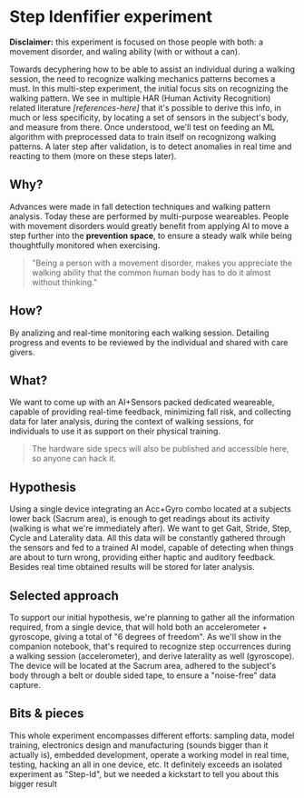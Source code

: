 # Step Idenfifier experiment

**Disclaimer:** this experiment is focused on those people with both: a movement disorder, and waling ability (with or without a can).

Towards decyphering how to be able to assist an individual during a walking session, the need to recognize walking mechanics patterns becomes a must. In this multi-step experiment, the initial focus sits on recognizing the walking pattern. We see in multiple HAR (Human Activity Recognition) related literature *[references-here]* that it's possible to derive this info, in much or less specificity, by locating a set of sensors in the subject's body, and measure from there. Once understood, we'll test on feeding an ML algorithm with preprocessed data to train itself on recognizong walking patterns. A later step after validation, is to detect anomalies in real time and reacting to them (more on these steps later).

## Why?
Advances were made in fall detection techniques and walking pattern analysis. Today these are performed by multi-purpose weareables. People with movement disorders would greatly benefit from applying AI to move a step further into the **prevention space**, to ensure a steady walk while being thoughtfully monitored when exercising.

> "Being a person with a movement disorder, makes you appreciate the walking ability that the common human body has to do it almost without thinking."

## How?
By analizing and real-time monitoring each walking session. Detailing progress and events to be reviewed by the individual and shared with care givers.

## What?
We want to come up with an AI+Sensors packed dedicated weareable, capable of providing real-time feedback, minimizing fall risk, and collecting data for later analysis, during the context of walking sessions, for individuals to use it as support on their physical training.

> The hardware side specs will also be published and accessible here, so anyone can hack it.

## Hypothesis
Using a single device integrating an Acc+Gyro combo located at a subjects lower back (Sacrum area), is enough to get readings about its activity (walking is what we're immediately after). We want to get Gait, Stride, Step, Cycle and Laterality data. All this data will be constantly gathered through the sensors and fed to a trained AI model, capable of detecting when things are about to turn wrong, providing either haptic and auditory feedback. Besides real time obtained results will be stored for later analysis.

## Selected approach
To support our initial hypothesis, we're planning to gather all the information required, from a single device, that will hold both an accelerometer + gyroscope, giving a total of "6 degrees of freedom". As we'll show in the companion notebook, that's required to recognize step occurrences during a walking session (accelerometer), and derive laterality as well (gyroscope). The device will be located at the Sacrum area, adhered to the subject's body through a belt or double sided tape, to ensure a "noise-free" data capture.

## Bits & pieces
This whole experiment encompasses different efforts: sampling data, model training, electronics design and manufacturing (sounds bigger than it actually is), embedded development, operate a working model in real time, testing, hacking an all in one device, etc. It definitely exceeds an isolated experiment as "Step-Id", but we needed a kickstart to tell you about this bigger result 



